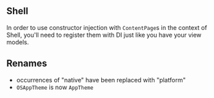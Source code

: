 ## Shell 

In order to use constructor injection with `ContentPage`s in the context of Shell, you'll need to register them with DI just like you have your view models.

## Renames

* occurrences of "native" have been replaced with "platform"
* `OSAppTheme` is now `AppTheme`